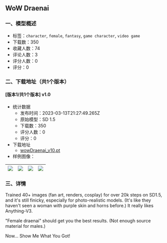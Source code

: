 ## WoW Draenai
### 一、模型概述

- 标签：`character`, `female`, `fantasy`, `game character`, `video game`
- 下载数：350
- 收藏人数：74
- 评论人数：3
- 评分人数：0
- 评分：0

### 二、下载地址（共1个版本）

#### [版本1/共1个版本] v1.0

- 统计数据
  - 发布时间：2023-03-13T21:27:49.265Z
  - 原始模型：SD 1.5
  - 下载数：350
  - 评分人数：0
  - 评分：0
- 下载地址
  - [wowDraenai_v10.pt](https://civitai.com/api/download/models/22765)
- 样例图像：

| <img src="https://image.civitai.com/xG1nkqKTMzGDvpLrqFT7WA/e075e957-2635-458e-7d35-be6884036f00/width=450/245885.jpeg" /> | <img src="https://image.civitai.com/xG1nkqKTMzGDvpLrqFT7WA/d6c54f03-bdf6-41bc-b99a-622cd7100f00/width=450/245892.jpeg" /> | <img src="https://image.civitai.com/xG1nkqKTMzGDvpLrqFT7WA/2e1c7d77-8b18-48c2-b46d-ac525fc65d00/width=450/245891.jpeg" /> | <img src="https://image.civitai.com/xG1nkqKTMzGDvpLrqFT7WA/72a0c562-749e-4586-e6b1-10f5bde6ac00/width=450/245890.jpeg" /> |
| ---- | ---- | ---- | ---- |


### 三、详情
<p>Trained 40+ images (fan art, renders, cosplay) for over 20k steps on SD1.5, and it's still finicky, especially for photo-realistic models. (It's like they haven't seen a woman with purple skin and horns before.) It really likes Anything-V3.</p><p></p><p>"Female draenai" should get you the best results. (Not enough source material for males.)</p><p></p><p>Now... Show Me What You Got!</p>